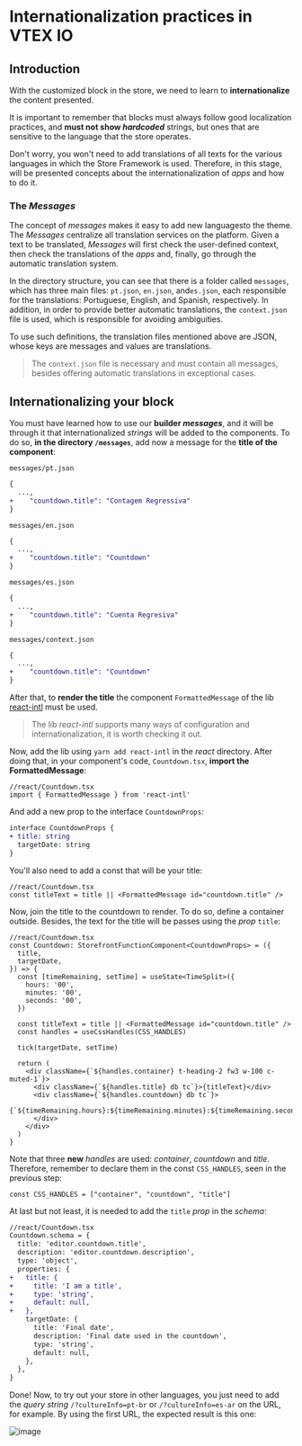 # Internationalization practices in VTEX IO

## Introduction

With the customized block in the store, we need to learn to **internationalize** the content presented.

It is important to remember that blocks must always follow good localization practices, and **must not show *hardcoded*** strings, but ones that are sensitive to the language that the store operates.

Don't worry, you won't need to add translations of all texts for the various languages in which the Store Framework is used. Therefore, in this stage, will be presented concepts about the internationalization of _apps_ and how to do it.

### The _Messages_

The concept of _messages_ makes it easy to add new languages ​​to the theme. The _Messages_ centralize all translation services on the platform. Given a text to be translated, _Messages_ will first check the user-defined context, then check the translations of the _apps_ and, finally, go through the automatic translation system.

In the directory structure, you can see that there is a folder called `messages`, which has three main files: `pt.json`, `en.json`, and`es.json`, each responsible for the translations: Portuguese, English, and Spanish, respectively. In addition, in order to provide better automatic translations, the `context.json` file is used, which is responsible for avoiding ambiguities.

To use such definitions, the translation files mentioned above are JSON, whose keys are messages and values ​​are translations.

> The `context.json` file is necessary and must contain all messages, besides offering automatic translations in exceptional cases.

## Internationalizing your block

You must have learned how to use our **builder _messages_**, and it will be through it that internationalized _strings_ will be added to the components. To do so, **in the directory `/messages`**, add now a message for the **title of the component**:

   `messages/pt.json`

   ```diff
   {
     ...,
   +	"countdown.title": "Contagem Regressiva"
   }
   ```

   `messages/en.json`

   ```diff
   {
     ...,
   +	"countdown.title": "Countdown"
   }
   ```

   `messages/es.json`

   ```diff
   {
     ...,
   +	"countdown.title": "Cuenta Regresiva"
   }
   ```

   `messages/context.json`

   ```diff
   {
     ...,
   +	"countdown.title": "Countdown"
   }
   ```

After that, to **render the title** the component `FormattedMessage` of the lib [react-intl](https://github.com/formatjs/react-intl) must be used.

   > The lib _react-intl_ supports many ways of configuration and internationalization, it is worth checking it out.

Now, add the lib using `yarn add react-intl` in the _react_ directory. After doing that, in your component's code, `Countdown.tsx`, **import the FormattedMessage**:

```tsx
//react/Countdown.tsx
import { FormattedMessage } from 'react-intl'
```

And add a new prop to the interface `CountdownProps`:
```diff
interface CountdownProps {
+ title: string
  targetDate: string
}
```

You'll also need to add a const that will be your title:

```tsx
//react/Countdown.tsx
const titleText = title || <FormattedMessage id="countdown.title" />
```

Now, join the title to the countdown to render. To do so, define a container outside. Besides, the text for the title will be passes using the _prop_ `title`:

```tsx
//react/Countdown.tsx
const Countdown: StorefrontFunctionComponent<CountdownProps> = ({
  title,
  targetDate,
}) => {
  const [timeRemaining, setTime] = useState<TimeSplit>({
    hours: '00',
    minutes: '00',
    seconds: '00',
  })

  const titleText = title || <FormattedMessage id="countdown.title" />
  const handles = useCssHandles(CSS_HANDLES)

  tick(targetDate, setTime)

  return (
    <div className={`${handles.container} t-heading-2 fw3 w-100 c-muted-1`}>
      <div className={`${handles.title} db tc`}>{titleText}</div>
      <div className={`${handles.countdown} db tc`}>
        {`${timeRemaining.hours}:${timeRemaining.minutes}:${timeRemaining.seconds}`}
      </div>
    </div>
  )
}
```

Note that three **new** _handles_ are used: _container_, _countdown_ and _title_. Therefore, remember to declare them in the const `CSS_HANDLES`, seen in the previous step:

```tsx
const CSS_HANDLES = ["container", "countdown", "title"]
```

At last but not least, it is needed to add the `title` _prop_ in the _schema_:

```diff
//react/Countdown.tsx
Countdown.schema = {
  title: 'editor.countdown.title',
  description: 'editor.countdown.description',
  type: 'object',
  properties: {
+   title: {
+     title: 'I am a title',
+     type: 'string',
+     default: null,
+   },
    targetDate: {
      title: 'Final date',
      description: 'Final date used in the countdown',
      type: 'string',
      default: null,
    },
  },
}
```

Done! Now, to try out your store in other languages, you just need to add the _query string_ `/?cultureInfo=pt-br` or `/?cultureInfo=es-ar` on the URL, for example. By using the first URL, the expected result is this one:

![image](https://user-images.githubusercontent.com/19495917/80527977-99057880-896b-11ea-9305-8921d580a1f1.png)
